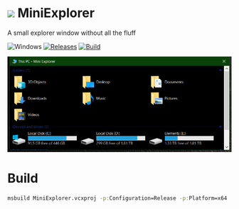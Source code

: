 <!-- ![Icon](res/MiniExplorer.ico) MiniExplorer -->
<img src="res/MiniExplorer.ico" width=32/> MiniExplorer
==========

A small explorer window without all the fluff

![Windows](https://img.shields.io/badge/platform-Windows-blue.svg)
[![Releases](https://img.shields.io/github/release/RadAd/MiniExplorer.svg)](https://github.com/RadAd/MiniExplorer/releases/latest)
[![Build](https://img.shields.io/appveyor/ci/RadAd/MiniExplorer.svg)](https://ci.appveyor.com/project/RadAd/MiniExplorer)

![Screenshot](doc/MiniExplorer.png)

Build
=======
```bat
msbuild MiniExplorer.vcxproj -p:Configuration=Release -p:Platform=x64
```
